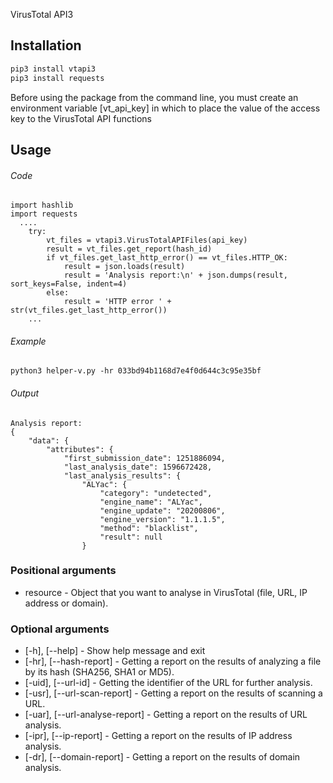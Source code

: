 VirusTotal API3


## Installation

```bash
pip3 install vtapi3
pip3 install requests
```

Before using the package from the command line, you must create an environment variable [vt_api_key] in which to place the value of the access key to the VirusTotal API functions

## Usage
###### Code

```python3
import hashlib
import requests
  ....
    try:
        vt_files = vtapi3.VirusTotalAPIFiles(api_key)
        result = vt_files.get_report(hash_id)
        if vt_files.get_last_http_error() == vt_files.HTTP_OK:
            result = json.loads(result)
            result = 'Analysis report:\n' + json.dumps(result, sort_keys=False, indent=4)
        else:
            result = 'HTTP error ' + str(vt_files.get_last_http_error())
    ...
```
###### Example
`python3 helper-v.py -hr 033bd94b1168d7e4f0d644c3c95e35bf`
###### Output
```
Analysis report:
{
    "data": {
        "attributes": {
            "first_submission_date": 1251886094,
            "last_analysis_date": 1596672428,
            "last_analysis_results": {
                "ALYac": {
                    "category": "undetected",
                    "engine_name": "ALYac",
                    "engine_update": "20200806",
                    "engine_version": "1.1.1.5",
                    "method": "blacklist",
                    "result": null
                }
```
### Positional arguments
* resource - Object that you want to analyse in VirusTotal (file, URL, IP address or domain).
### Optional arguments
* [-h], [--help] - Show help message and exit
* [-hr], [--hash-report] - Getting a report on the results of analyzing a file by its hash (SHA256, SHA1 or MD5).
* [-uid], [--url-id] - Getting the identifier of the URL for further analysis.
* [-usr], [--url-scan-report] - Getting a report on the results of scanning a URL.
* [-uar], [--url-analyse-report] - Getting a report on the results of URL analysis.
* [-ipr], [--ip-report] - Getting a report on the results of IP address analysis.
* [-dr], [--domain-report] - Getting a report on the results of domain analysis.
